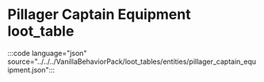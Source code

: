 # Pillager Captain Equipment loot_table

:::code language="json" source="../../../VanillaBehaviorPack/loot_tables/entities/pillager_captain_equipment.json":::